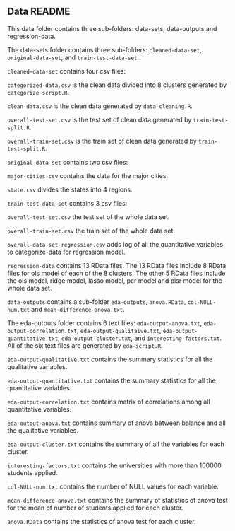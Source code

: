 ## Data README

This data folder contains three sub-folders: data-sets, data-outputs and regression-data.

The data-sets folder contains three sub-folders: `cleaned-data-set`, `original-data-set`, and `train-test-data-set`. 

   `cleaned-data-set` contains four csv files: 

   `categorized-data.csv` is the clean data divided into 8 clusters generated by `categorize-script.R`.
       
   `clean-data.csv` is the clean data generated by `data-cleaning.R`.
       
   `overall-test-set.csv` is the test set of clean data generated by `train-test-split.R`.
       
   `overall-train-set.csv` is the train set of clean data generated by `train-test-split.R`.
   
   `original-data-set` contains two csv files:

   `major-cities.csv` contains the data for the major cities. 
       
   `state.csv` divides the states into 4 regions.
   
   `train-test-data-set` contains 3 csv files:
      
   `overall-test-set.csv` the test set of the whole data set.

   `overall-train-set.csv` the train set of the whole data set.

   `overall-data-set-regression.csv` adds log of all the quantitative variables to categorize-data for regression model. 

`regression-data` contains 13 RData files. The 13 RData files include 8 RData files for ols model of each of the 8 clusters. The other 5 RData files include the ols model, ridge model, lasso model, pcr model and plsr model for the whole data set. 

`data-outputs` contains a sub-folder `eda-outputs`, `anova.RData`, `col-NULL-num.txt` and `mean-difference-anova.txt`.
      
   The eda-outputs folder contains 6 text files: `eda-output-anova.txt`, `eda-output-correlation.txt`, `eda-output-qualitaive.txt`, `eda-output-quantitative.txt`, `eda-output-cluster.txt`, and `interesting-factors.txt`. All of the six text files are generated by `eda-script.R`.

   `eda-output-qualitative.txt` contains the summary statistics for all the qualitative variables.

   `eda-output-quantitative.txt` contains the summary statistics for all the quantitative variables.
	
   `eda-output-correlation.txt` contains matrix of correlations among all quantitative variables.

   `eda-output-anova.txt` contains summary of anova between balance and all the qualitative variables.

   `eda-output-cluster.txt` contains the summary of all the variables for each cluster.

   `interesting-factors.txt` contains the universities with more than 100000 students applied.

   `col-NULL-num.txt` contains the number of NULL values for each variable.

   `mean-difference-anova.txt` contains the summary of statistics of anova test for the mean of number of students applied for each cluster.

   `anova.RData` contains the statistics of anova test for each cluster.


 
